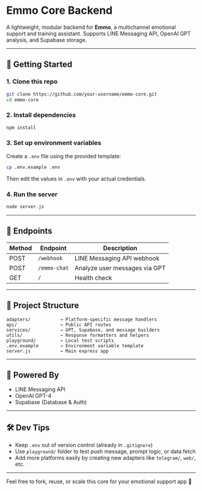 # Emmo Core Backend

A lightweight, modular backend for **Emmo**, a multichannel emotional support and training assistant. Supports LINE Messaging API, OpenAI GPT analysis, and Supabase storage.

---

## 🚀 Getting Started

### 1. Clone this repo
```bash
git clone https://github.com/your-username/emmo-core.git
cd emmo-core
```

### 2. Install dependencies
```bash
npm install
```

### 3. Set up environment variables
Create a `.env` file using the provided template:
```bash
cp .env.example .env
```
Then edit the values in `.env` with your actual credentials.

### 4. Run the server
```bash
node server.js
```

---

## 🔌 Endpoints

| Method | Endpoint       | Description                      |
|--------|----------------|----------------------------------|
| POST   | `/webhook`     | LINE Messaging API webhook       |
| POST   | `/emmo-chat`   | Analyze user messages via GPT    |
| GET    | `/`            | Health check                     |

---

## 🧱 Project Structure
```
adapters/           → Platform-specific message handlers
api/                → Public API routes
services/           → GPT, Supabase, and message builders
utils/              → Response formatters and helpers
playground/         → Local test scripts
.env.example        → Environment variable template
server.js           → Main express app
```

---

## 💬 Powered By
- LINE Messaging API
- OpenAI GPT-4
- Supabase (Database & Auth)

---

## 🛠 Dev Tips
- Keep `.env` out of version control (already in `.gitignore`)
- Use `playground/` folder to test push message, prompt logic, or data fetch
- Add more platforms easily by creating new adapters like `telegram/`, `web/`, etc.

---

Feel free to fork, reuse, or scale this core for your emotional support app 💜
